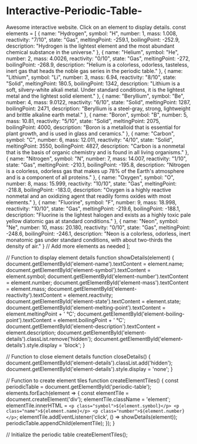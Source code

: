 # Interactive-Periodic-Table-
Awesome interactive website. Click on an element to display details.
const elements = [
    {
        name: "Hydrogen",
        symbol: "H",
        number: 1,
        mass: 1.008,
        reactivity: "7/10",
        state: "Gas",
        meltingPoint: -259.1,
        boilingPoint: -252.9,
        description: "Hydrogen is the lightest element and the most abundant chemical substance in the universe."
    },
    {
        name: "Helium",
        symbol: "He",
        number: 2,
        mass: 4.0026,
        reactivity: "0/10",
        state: "Gas",
        meltingPoint: -272,
        boilingPoint: -268.9,
        description: "Helium is a colorless, odorless, tasteless, inert gas that heads the noble gas series in the periodic table."
    },
    {
        name: "Lithium",
        symbol: "Li",
        number: 3,
        mass: 6.94,
        reactivity: "8/10",
        state: "Solid",
        meltingPoint: 180.5,
        boilingPoint: 1342,
        description: "Lithium is a soft, silvery-white alkali metal. Under standard conditions, it is the lightest metal and the lightest solid element."
    },
    {
        name: "Beryllium",
        symbol: "Be",
        number: 4,
        mass: 9.0122,
        reactivity: "6/10",
        state: "Solid",
        meltingPoint: 1287,
        boilingPoint: 2471,
        description: "Beryllium is a steel-gray, strong, lightweight and brittle alkaline earth metal."
    },
    {
        name: "Boron",
        symbol: "B",
        number: 5,
        mass: 10.81,
        reactivity: "5/10",
        state: "Solid",
        meltingPoint: 2075,
        boilingPoint: 4000,
        description: "Boron is a metalloid that is essential for plant growth, and is used in glass and ceramics."
    },
    {
        name: "Carbon",
        symbol: "C",
        number: 6,
        mass: 12.011,
        reactivity: "4/10",
        state: "Solid",
        meltingPoint: 3550,
        boilingPoint: 4827,
        description: "Carbon is a nonmetal that is the basis of organic chemistry and is found in all living organisms."
    },
    {
        name: "Nitrogen",
        symbol: "N",
        number: 7,
        mass: 14.007,
        reactivity: "1/10",
        state: "Gas",
        meltingPoint: -210.1,
        boilingPoint: -195.8,
        description: "Nitrogen is a colorless, odorless gas that makes up 78% of the Earth's atmosphere and is a component of all proteins."
    },
    {
        name: "Oxygen",
        symbol: "O",
        number: 8,
        mass: 15.999,
        reactivity: "10/10",
        state: "Gas",
        meltingPoint: -218.8,
        boilingPoint: -183.0,
        description: "Oxygen is a highly reactive nonmetal and an oxidizing agent that readily forms oxides with most elements."
    },
    {
        name: "Fluorine",
        symbol: "F",
        number: 9,
        mass: 18.998,
        reactivity: "10/10",
        state: "Gas",
        meltingPoint: -219.6,
        boilingPoint: -188.1,
        description: "Fluorine is the lightest halogen and exists as a highly toxic pale yellow diatomic gas at standard conditions."
    },
    {
        name: "Neon",
        symbol: "Ne",
        number: 10,
        mass: 20.180,
        reactivity: "0/10",
        state: "Gas",
        meltingPoint: -248.6,
        boilingPoint: -246.1,
        description: "Neon is a colorless, odorless, inert monatomic gas under standard conditions, with about two-thirds the density of air."
    }
    // Add more elements as needed
];

// Function to display element details
function showDetails(element) {
    document.getElementById('element-name').textContent = element.name;
    document.getElementById('element-symbol').textContent = element.symbol;
    document.getElementById('element-number').textContent = element.number;
    document.getElementById('element-mass').textContent = element.mass;
    document.getElementById('element-reactivity').textContent = element.reactivity;
    document.getElementById('element-state').textContent = element.state;
    document.getElementById('element-melting-point').textContent = element.meltingPoint + ' °C';
    document.getElementById('element-boiling-point').textContent = element.boilingPoint + ' °C';
    document.getElementById('element-description').textContent = element.description;
    document.getElementById('element-details').classList.remove('hidden');
    document.getElementById('element-details').style.display = 'block';
}

// Function to close element details
function closeDetails() {
    document.getElementById('element-details').classList.add('hidden');
    document.getElementById('element-details').style.display = 'none';
}

// Function to create element tiles
function createElementTiles() {
    const periodicTable = document.getElementById('periodic-table');
    elements.forEach(element => {
        const elementTile = document.createElement('div');
        elementTile.className = 'element';
        elementTile.innerHTML = `
            <p class="symbol">${element.symbol}</p>
            <p class="name">${element.name}</p>
            <p class="number">${element.number}</p>
        `;
        elementTile.addEventListener('click', () => showDetails(element));
        periodicTable.appendChild(elementTile);
    });
}

// Initialize the periodic table
createElementTiles();
